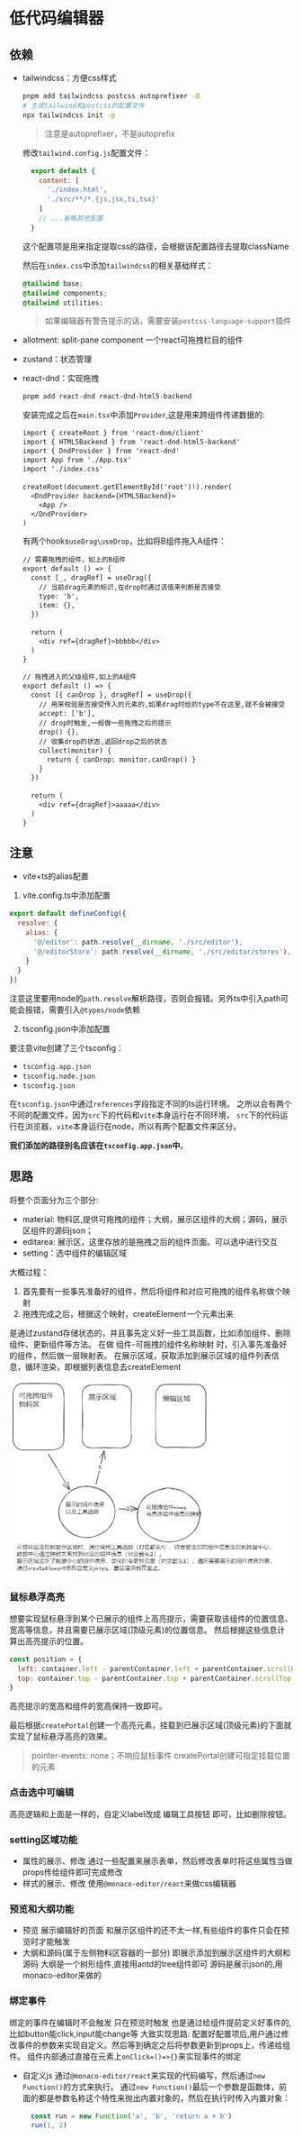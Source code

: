 # 低代码编辑器

## 依赖

- tailwindcss：方便css样式

  ```bash
  pnpm add tailwindcss postcss autoprefixer -D
  # 生成tailwind和postcss的配置文件
  npx tailwindcss init -p
  ```
  > 注意是autoprefixer，不是autoprefix

  修改`tailwind.config.js`配置文件：

  ```js
    export default {
      content: [
        './index.html',
        './src/**/*.{js,jsx,ts,tsx}'
      ]
      // ...省略其他配置
    }
  ```
  这个配置项是用来指定提取css的路径，会根据该配置路径去提取className

  然后在`index.css`中添加`tailwindcss`的相关基础样式：

  ```css
  @tailwind base;
  @tailwind components;
  @tailwind utilities;
  ```
  > 如果编辑器有警告提示的话，需要安装`postcss-language-support`插件

- allotment: split-pane component 一个react可拖拽栏目的组件

- zustand：状态管理

- react-dnd：实现拖拽

  ```bash
  pnpm add react-dnd react-dnd-html5-backend
  ```

  安装完成之后在`main.tsx`中添加`Provider`,这是用来跨组件传递数据的:

  ```tsx{2-3,8,10}
  import { createRoot } from 'react-dom/client'
  import { HTML5Backend } from 'react-dnd-html5-backend'
  import { DndProvider } from 'react-dnd'
  import App from './App.tsx'
  import './index.css'
  
  createRoot(document.getElementById('root')!).render(
    <DndProvider backend={HTML5Backend}>
      <App />
    </DndProvider>
  )
  ```

  有两个hooks`useDrag\useDrop`，比如将B组件拖入A组件：

  ```tsx
  // 需要拖拽的组件，如上的B组件
  export default () => {
    const [_, dragRef] = useDrag({
      // 当前drag元素的标识,在drop时通过该值来判断是否接受
      type: 'b',
      item: {},
    })

    return (
      <div ref={dragRef}>bbbbb</div>
    )
  }
  ```
  ```tsx
  // 拖拽进入的父级组件,如上的A组件
  export default () => {
    const [{ canDrop }, dragRef] = useDrop({
      // 用来校验是否接受传入的元素的,如果drag时给的type不在这里,就不会被接受
      accept: ['b'],
      // drop时触发,一般做一些拖拽之后的提示
      drop() {},
      // 收集drop的状态,返回drop之后的状态
      collect(monitor) {
        return { canDrop: monitor.canDrop() }
      }
    })

    return (
      <div ref={dragRef}>aaaaa</div>
    )
  }
  ```
  

## 注意

- vite+ts的alias配置

1. vite.config.ts中添加配置

```js
export default defineConfig({
  resolve: {
    alias: {
      '@/editor': path.resolve(__dirname, './src/editor'),
      '@/editorStore': path.resolve(__dirname, './src/editor/stores'),
    }
  }
})
```

注意这里要用node的`path.resolve`解析路径，否则会报错。另外ts中引入path可能会报错，需要引入`@types/node`依赖

2. tsconfig.json中添加配置

要注意vite创建了三个tsconfig：
- `tsconfig.app.json`
- `tsconfig.node.json`
- `tsconfig.json`

在`tsconfig.json`中通过`references`字段指定不同的ts运行环境。
之所以会有两个不同的配置文件，因为`src`下的代码和`vite`本身运行在不同环境，
`src`下的代码运行在浏览器，`vite`本身运行在node，所以有两个配置文件来区分。

**我们添加的路径别名应该在`tsconfig.app.json`中**。

## 思路

将整个页面分为三个部分:
- material: 物料区,提供可拖拽的组件；大纲，展示区组件的大纲；源码，展示区组件的源码json；
- editarea: 展示区，这里存放的是拖拽之后的组件页面。可以选中进行交互
- setting：选中组件的编辑区域

大概过程：
1. 首先要有一些事先准备好的组件，然后将组件和对应可拖拽的组件名称做个映射
2. 拖拽完成之后，根据这个映射，createElement一个元素出来

是通过zustand存储状态的，并且事先定义好一些工具函数，比如添加组件、删除组件、更新组件等方法。
在做 组件-可拖拽的组件名称映射 时，引入事先准备好的组件，然后做一层映射表。
在展示区域，获取添加到展示区域的组件列表信息，循环渲染，即根据列表信息去createElement

![简易流程图](./lowcode简易流程图.png)

### 鼠标悬浮高亮

想要实现鼠标悬浮到某个已展示的组件上高亮提示，需要获取该组件的位置信息、宽高等信息，并且需要已展示区域(顶级元素)的位置信息。
然后根据这些信息计算出高亮提示的位置。
```js
const position = {
  left: container.left - parentContainer.left + parentContainer.scrollLeft,
  top: container.top - parentContainer.top + parentContainer.scrollTop
}
```
高亮提示的宽高和组件的宽高保持一致即可。

最后根据`createPortal`创建一个高亮元素，挂载到已展示区域(顶级元素)的下面就实现了鼠标悬浮高亮的效果。

> pointer-events: none；不响应鼠标事件
> createPortal创建可指定挂载位置的元素

### 点击选中可编辑

高亮逻辑和上面是一样的，自定义label改成 编辑工具按钮 即可，比如删除按钮。

### setting区域功能

- 属性的展示、修改
  通过一些配置来展示表单，然后修改表单时将这些属性当做props传给组件即可完成修改
- 样式的展示、修改
  使用`@monaco-editor/react`来做css编辑器

### 预览和大纲功能

- 预览
  展示编辑好的页面
  和展示区组件的还不太一样,有些组件的事件只会在预览时才能触发
- 大纲和源码(属于左侧物料区容器的一部分)
  即展示添加到展示区组件的大纲和源码
  大纲是一个树形组件,直接用antd的tree组件即可
  源码是展示json的,用monaco-editor来做的

### 绑定事件

绑定的事件在编辑时不会触发 只在预览时触发 也是通过给组件提前定义好事件的,比如button能click,input能change等
大致实现思路: 
  配置好配置项后,用户通过修改事件的参数来实现自定义。然后等到确定之后将参数更新到props上，传递给组件。
  组件内部通过直接在元素上`onClick=()=>{}`来实现事件的绑定

- 自定义js
  通过`@monaco-editor/react`来实现的代码编写，然后通过`new Function()`的方式来执行。
  通过`new Function()`最后一个参数是函数体，前面的都是参数名称这个特性来抛出内置对象的，然后在执行时传入内置对象：
  ```js
    const run = new Function('a', 'b', 'return a + b')
    run(1, 2)
  ```


